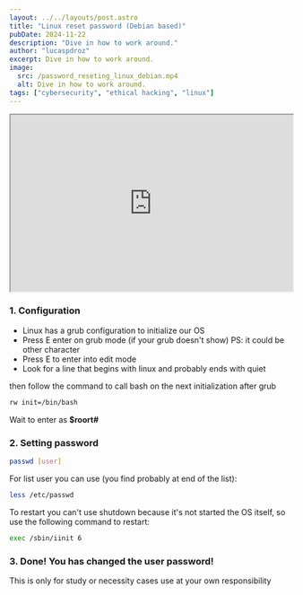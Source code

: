 ```yaml
---
layout: ../../layouts/post.astro
title: "Linux reset password (Debian based)"
pubDate: 2024-11-22
description: "Dive in how to work around."
author: "lucaspdroz"
excerpt: Dive in how to work around.
image:
  src: /password_reseting_linux_debian.mp4
  alt: Dive in how to work around.
tags: ["cybersecurity", "ethical hacking", "linux"]
---
```


<iframe width="100%" height="315" src="https://www.youtube.com/embed/t-C25ygqIA8"></iframe>

### 1. Configuration

- Linux has a grub configuration to initialize our OS
- Press E enter on grub mode (if your grub doesn't show) PS: it could be other character
- Press E to enter into edit mode
- Look for a line that begins with linux and probably ends with quiet

then follow the command to call bash on the next initialization after grub

```bash
rw init=/bin/bash
```

Wait to enter as **$roort#**

### 2. Setting password

```sh
passwd [user]
```

For list user you can use (you find probably at end of the list):

```sh
less /etc/passwd
```

To restart you can't use shutdown because it's not started the OS itself, so use the following command to  restart:

```sh
exec /sbin/iinit 6
```

### 3. **Done! You has changed the user password!**

This is only for study or necessity cases use at your own responsibility

